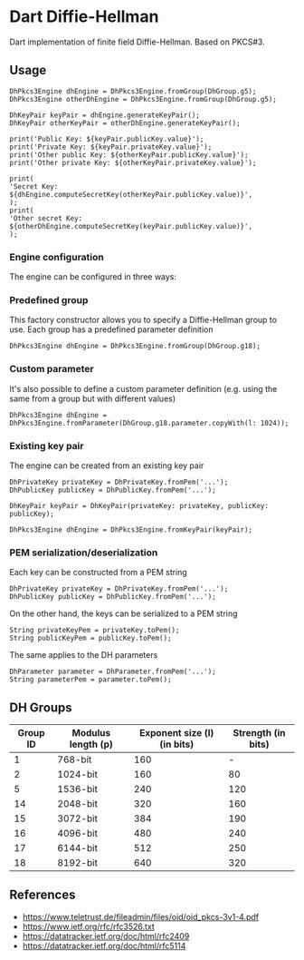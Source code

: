 # Dart Diffie-Hellman

Dart implementation of finite field Diffie-Hellman. Based on PKCS#3.

## Usage

```
DhPkcs3Engine dhEngine = DhPkcs3Engine.fromGroup(DhGroup.g5);
DhPkcs3Engine otherDhEngine = DhPkcs3Engine.fromGroup(DhGroup.g5);

DhKeyPair keyPair = dhEngine.generateKeyPair();
DhKeyPair otherKeyPair = otherDhEngine.generateKeyPair();

print('Public Key: ${keyPair.publicKey.value}');
print('Private Key: ${keyPair.privateKey.value}');
print('Other public Key: ${otherKeyPair.publicKey.value}');
print('Other private Key: ${otherKeyPair.privateKey.value}');

print(
'Secret Key: ${dhEngine.computeSecretKey(otherKeyPair.publicKey.value)}',
);
print(
'Other secret Key: ${otherDhEngine.computeSecretKey(keyPair.publicKey.value)}',
);
```

### Engine configuration

The engine can be configured in three ways:

### Predefined group

This factory constructor allows you to specify a Diffie-Hellman group to use. Each group has a predefined parameter
definition

```
DhPkcs3Engine dhEngine = DhPkcs3Engine.fromGroup(DhGroup.g18);
```

### Custom parameter

It's also possible to define a custom parameter definition (e.g. using the same from a group but with different values)

```
DhPkcs3Engine dhEngine = DhPkcs3Engine.fromParameter(DhGroup.g18.parameter.copyWith(l: 1024));
```

### Existing key pair

The engine can be created from an existing key pair

```
DhPrivateKey privateKey = DhPrivateKey.fromPem('...');
DhPublicKey publicKey = DhPublicKey.fromPem('...');

DhKeyPair keyPair = DhKeyPair(privateKey: privateKey, publicKey: publicKey);

DhPkcs3Engine dhEngine = DhPkcs3Engine.fromKeyPair(keyPair);
```

### PEM serialization/deserialization

Each key can be constructed from a PEM string

```
DhPrivateKey privateKey = DhPrivateKey.fromPem('...');
DhPublicKey publicKey = DhPublicKey.fromPem('...');
```

On the other hand, the keys can be serialized to a PEM string

```
String privateKeyPem = privateKey.toPem();
String publicKeyPem = publicKey.toPem();
```

The same applies to the DH parameters

```
DhParameter parameter = DhParameter.fromPem('...');
String parameterPem = parameter.toPem();
```

## DH Groups

| Group ID | Modulus length (p) | Exponent size (l) (in bits) | Strength (in bits) |
|----------|--------------------|-----------------------------|--------------------|
| 1        | 768-bit            | 160                         | -                  |
| 2        | 1024-bit           | 160                         | 80                 |
| 5        | 1536-bit           | 240                         | 120                |
| 14       | 2048-bit           | 320                         | 160                |
| 15       | 3072-bit           | 384                         | 190                |
| 16       | 4096-bit           | 480                         | 240                |
| 17       | 6144-bit           | 512                         | 250                |
| 18       | 8192-bit           | 640                         | 320                |

## References

- https://www.teletrust.de/fileadmin/files/oid/oid_pkcs-3v1-4.pdf
- https://www.ietf.org/rfc/rfc3526.txt
- https://datatracker.ietf.org/doc/html/rfc2409
- https://datatracker.ietf.org/doc/html/rfc5114